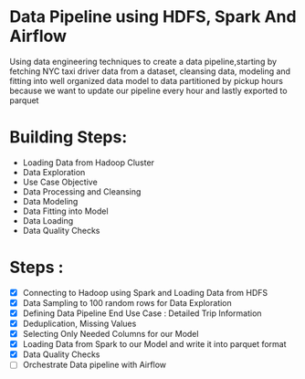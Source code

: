 
# Data Pipeline using HDFS, Spark And Airflow   
Using data engineering techniques to create a data pipeline,starting by fetching NYC taxi driver data from a dataset, cleansing data, modeling and fitting into well organized data model to data partitioned by pickup hours because we want to update our pipeline every hour and lastly exported to parquet  
# Building Steps:     
- Loading Data from Hadoop Cluster     
 - Data Exploration     
 - Use Case Objective     
 - Data Processing and Cleansing    
 - Data Modeling     
 - Data Fitting into Model     
 - Data Loading     
 - Data Quality Checks     
    
# Steps :     
   
- [x] Connecting to Hadoop using Spark and Loading Data from HDFS  
 - [x] Data Sampling to 100 random rows for Data Exploration   
 - [x] Defining Data Pipeline End Use Case : Detailed Trip Information  
 - [x] Deduplication, Missing Values   
 - [x] Selecting Only Needed Columns for our Model  
 - [x] Loading Data from Spark to our Model and write it into parquet format  
 - [x] Data Quality Checks
 - [ ] Orchestrate Data pipeline with Airflow